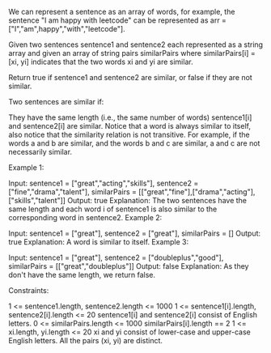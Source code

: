 We can represent a sentence as an array of words, for example, the sentence "I am happy with leetcode" can be represented as arr = ["I","am",happy","with","leetcode"].

Given two sentences sentence1 and sentence2 each represented as a string array and given an array of string pairs similarPairs where similarPairs[i] = [xi, yi] indicates that the two words xi and yi are similar.

Return true if sentence1 and sentence2 are similar, or false if they are not similar.

Two sentences are similar if:

They have the same length (i.e., the same number of words)
sentence1[i] and sentence2[i] are similar.
Notice that a word is always similar to itself, also notice that the similarity relation is not transitive. For example, if the words a and b are similar, and the words b and c are similar, a and c are not necessarily similar.

 

Example 1:

Input: sentence1 = ["great","acting","skills"], sentence2 = ["fine","drama","talent"], similarPairs = [["great","fine"],["drama","acting"],["skills","talent"]]
Output: true
Explanation: The two sentences have the same length and each word i of sentence1 is also similar to the corresponding word in sentence2.
Example 2:

Input: sentence1 = ["great"], sentence2 = ["great"], similarPairs = []
Output: true
Explanation: A word is similar to itself.
Example 3:

Input: sentence1 = ["great"], sentence2 = ["doubleplus","good"], similarPairs = [["great","doubleplus"]]
Output: false
Explanation: As they don't have the same length, we return false.
 

Constraints:

1 <= sentence1.length, sentence2.length <= 1000
1 <= sentence1[i].length, sentence2[i].length <= 20
sentence1[i] and sentence2[i] consist of English letters.
0 <= similarPairs.length <= 1000
similarPairs[i].length == 2
1 <= xi.length, yi.length <= 20
xi and yi consist of lower-case and upper-case English letters.
All the pairs (xi, yi) are distinct.